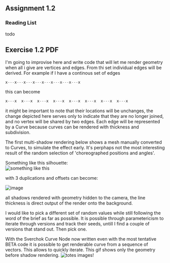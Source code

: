 ## Assignment 1.2

### Reading List 

todo

## Exercise 1.2 PDF

I'm going to improvise here and write code that will let me render geometry when all i give are vertices and edges. From thi set individual edges will be derived. For example if I have a continous set of edges
```python
x---x---x---x---x---x---x---x---x
```
this can become
```python
x---x  x---x  x---x  x---x  x---x  x---x  x---x  x---x
```
it might be important to note that their locations will be unchanges, the change depicted here serves only to indicate that they are no longer joined, and no vertex will be shared by two edges. Each edge will be represented by a Curve because curves can be rendered with thickness and subdivision.

The first multi-shadow rendering below shows a mesh manually converted to Curves, to simulate the effect early. It's perphaps not the most interesting result of the random selection of 'choreographed positions and angles'. 

Something like this silhouette:  
![something like this](https://cloud.githubusercontent.com/assets/619340/5722644/3bc3dde0-9b3e-11e4-8670-9dbc61d58823.png) 

with 3 duplications and offsets can become: 

![image](https://cloud.githubusercontent.com/assets/619340/5731085/081b9446-9b80-11e4-8a70-a5dae595a184.png)


all shadows rendered with geometry hidden to the camera, the line thickness is direct output of the render onto the background.

I would like to pick a different set of random values while still following the word of the brief as far as possible. It is possible through parametericism to iterate through versions and track their seeds, untill I find a couple of versions that stand out. Then pick one.

With the Sverchok Curve Node now written even with the most tentative BETA code it is possible to get renderable curve from a sequence of vectors. This allows to quickly iterate. This gif shows only the geometry before shadow rendering.
![totes images!](https://cloud.githubusercontent.com/assets/619340/5740560/d579cfd2-9c04-11e4-9add-ad973d5d8eea.gif)

